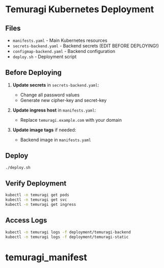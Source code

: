 # Temuragi Kubernetes Deployment

## Files
- `manifests.yaml` - Main Kubernetes resources
- `secrets-backend.yaml` - Backend secrets (EDIT BEFORE DEPLOYING!)
- `configmap-backend.yaml` - Backend configuration
- `deploy.sh` - Deployment script

## Before Deploying

1. **Update secrets** in `secrets-backend.yaml`:
   - Change all password values
   - Generate new cipher-key and secret-key

2. **Update ingress host** in `manifests.yaml`:
   - Replace `temuragi.example.com` with your domain

3. **Update image tags** if needed:
   - Backend image in `manifests.yaml`

## Deploy

```bash
./deploy.sh
```

## Verify Deployment

```bash
kubectl -n temuragi get pods
kubectl -n temuragi get svc
kubectl -n temuragi get ingress
```

## Access Logs

```bash
kubectl -n temuragi logs -f deployment/temuragi-backend
kubectl -n temuragi logs -f deployment/temuragi-static
```
# temuragi_manifest
